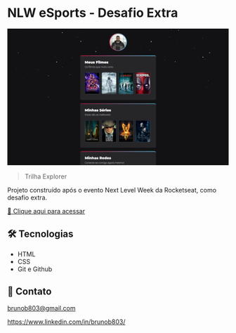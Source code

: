 # NLW eSports - Desafio Extra

![preview](./.github/preview.png)

> Trilha Explorer

Projeto construído após o evento Next Level Week da Rocketseat, como desafio extra.

[🔗 Clique aqui para acessar](https://brunob803.github.io/nlw-esports-desafio-extra/)


## 🛠 Tecnologias

- HTML
- CSS
- Git e Github

## 📧  Contato

brunob803@gmail.com

https://www.linkedin.com/in/brunob803/